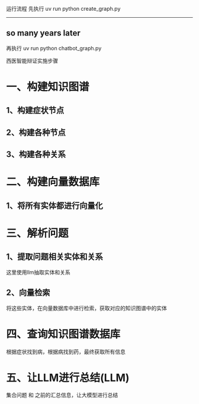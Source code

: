 运行流程
先执行 uv run python create_graph.py 

---
so many years later 
---

再执行 uv run python chatbot_graph.py

西医智能辩证实施步骤 

# 一、构建知识图谱

## 1、构建症状节点

## 2、构建各种节点

## 3、构建各种关系

# 二、构建向量数据库
## 1、将所有实体都进行向量化

# 三、解析问题
## 1、提取问题相关实体和关系
这里使用llm抽取实体和关系

## 2、向量检索
将这些实体，在向量数据库中进行检索，获取对应的知识图谱中的实体

# 四、查询知识图谱数据库
根据症状找到病，根据病找到药，最终获取所有信息

# 五、让LLM进行总结(LLM)
集合问题 和 之前的汇总信息，让大模型进行总结






